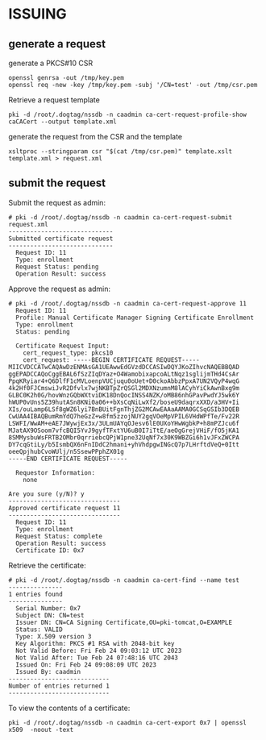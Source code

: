 # ISSUING

## generate a request

generate a PKCS#10 CSR

    openssl genrsa -out /tmp/key.pem 
    openssl req -new -key /tmp/key.pem -subj '/CN=test' -out /tmp/csr.pem

Retrieve a request template

    pki -d /root/.dogtag/nssdb -n caadmin ca-cert-request-profile-show caCACert --output template.xml

generate the request from the CSR and the template

    xsltproc --stringparam csr "$(cat /tmp/csr.pem)" template.xslt template.xml > request.xml

## submit the request

Submit the request as admin:

```
# pki -d /root/.dogtag/nssdb -n caadmin ca-cert-request-submit request.xml 
-----------------------------
Submitted certificate request
-----------------------------
  Request ID: 11
  Type: enrollment
  Request Status: pending
  Operation Result: success
```

Approve the request as admin:

```
# pki -d /root/.dogtag/nssdb -n caadmin ca-cert-request-approve 11
  Request ID: 11
  Profile: Manual Certificate Manager Signing Certificate Enrollment
  Type: enrollment
  Status: pending

  Certificate Request Input:
    cert_request_type: pkcs10
    cert_request: -----BEGIN CERTIFICATE REQUEST-----
MIICVDCCATwCAQAwDzENMAsGA1UEAwwEdGVzdDCCASIwDQYJKoZIhvcNAQEBBQAD
ggEPADCCAQoCggEBAL6fSzZIqDYaz+O4WamobixapcoALtNqz1sglijmTHd4CsAr
PpqKRyiar4+Q6DlfF1cMVLoenpVUCjuqu0oUet+D0ckoAbbzPpxA7UN2VQyP4wqG
4k2Hf0FJCmswiJvR2Dfvlx7wjNKBTpZrQSGl2MDXNzumnM8lACyhYiCkAwnBxg9m
GLBC0K2h0G/hovWnzGQbWXtviDK18DnQocINSS4NZK/oMB86nhGPavPwdYJ5wk6Y
hWUP0vUns5Z39hutASn8KNi0a06++bXsCqNiLwXf2/boseU9daqrxXXD/a3HV+Ii
XIs/ouLamp6LSf8gWZ6lyi7BnBUitFgnThjZG2MCAwEAAaAAMA0GCSqGSIb3DQEB
CwUAA4IBAQBumRmYdQ7heGzZ+w8fm5zzojNUY2gqVOeMpVPIL6VHdWPfTe/Fv22R
LSWFI/WwAM+eAE7JWywjEx3x/3ULmUAYqOJesv6lE0UXoYHwWgbkP+h8mPZJcu6f
MJatAX9OSoom7vfcBQI5YvJ9gyfTFxtYU6uB0I7iTtE/aeOgGrejVHiF/fO5jKA1
8SMMysbuWsFRTB2OMbr0qrriebcQPjW1pne32UqNf7x30K9WBZGi6h1vJFxZWCPA
DY7cqGtiLy/b5IsmbQX6nFnIDdC2hmani+yhVhdpgwINGcQ7p7LHrftdVeQ+0Itt
oeeQpjhubCvoWUlj/n5SsewPPphZX01g
-----END CERTIFICATE REQUEST-----

  Requestor Information:
    none

Are you sure (y/N)? y
-------------------------------
Approved certificate request 11
-------------------------------
  Request ID: 11
  Type: enrollment
  Request Status: complete
  Operation Result: success
  Certificate ID: 0x7
```

Retrieve the certificate:

```
# pki -d /root/.dogtag/nssdb -n caadmin ca-cert-find --name test
---------------
1 entries found
---------------
  Serial Number: 0x7
  Subject DN: CN=test
  Issuer DN: CN=CA Signing Certificate,OU=pki-tomcat,O=EXAMPLE
  Status: VALID
  Type: X.509 version 3
  Key Algorithm: PKCS #1 RSA with 2048-bit key
  Not Valid Before: Fri Feb 24 09:03:12 UTC 2023
  Not Valid After: Tue Feb 24 07:48:16 UTC 2043
  Issued On: Fri Feb 24 09:08:09 UTC 2023
  Issued By: caadmin
----------------------------
Number of entries returned 1
----------------------------
```

To view the contents of a certificate:

    pki -d /root/.dogtag/nssdb -n caadmin ca-cert-export 0x7 | openssl x509  -noout -text

